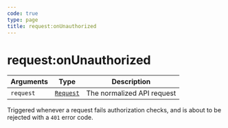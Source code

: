 ```yaml
---
code: true
type: page
title: request:onUnauthorized
---
```


# request:onUnauthorized



| Arguments | Type                                                           | Description                |
| --------- | -------------------------------------------------------------- | -------------------------- |
| `request` | [`Request`](/core/1/plugins/plugin-context/constructors/request/) | The normalized API request |

Triggered whenever a request fails authorization checks, and is about to be rejected with a `401` error code.
